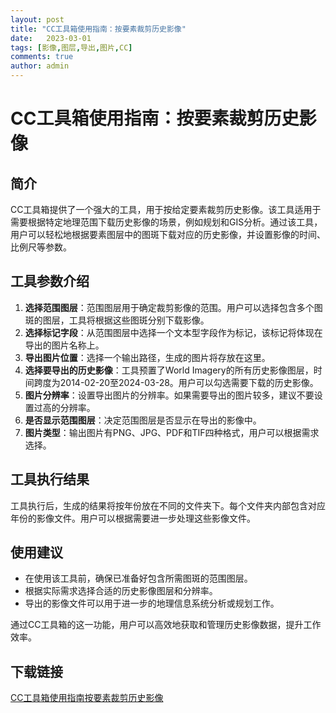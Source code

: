 ```yaml
---
layout: post
title: "CC工具箱使用指南：按要素裁剪历史影像"
date:   2023-03-01
tags: [影像,图层,导出,图片,CC]
comments: true
author: admin
---
```

# CC工具箱使用指南：按要素裁剪历史影像

## 简介
CC工具箱提供了一个强大的工具，用于按给定要素裁剪历史影像。该工具适用于需要根据特定地理范围下载历史影像的场景，例如规划和GIS分析。通过该工具，用户可以轻松地根据要素图层中的图斑下载对应的历史影像，并设置影像的时间、比例尺等参数。

## 工具参数介绍
1. **选择范围图层**：范围图层用于确定裁剪影像的范围。用户可以选择包含多个图斑的图层，工具将根据这些图斑分别下载影像。
2. **选择标记字段**：从范围图层中选择一个文本型字段作为标记，该标记将体现在导出的图片名称上。
3. **导出图片位置**：选择一个输出路径，生成的图片将存放在这里。
4. **选择要导出的历史影像**：工具预置了World Imagery的所有历史影像图层，时间跨度为2014-02-20至2024-03-28。用户可以勾选需要下载的历史影像。
5. **图片分辨率**：设置导出图片的分辨率。如果需要导出的图片较多，建议不要设置过高的分辨率。
6. **是否显示范围图层**：决定范围图层是否显示在导出的影像中。
7. **图片类型**：输出图片有PNG、JPG、PDF和TIF四种格式，用户可以根据需求选择。

## 工具执行结果
工具执行后，生成的结果将按年份放在不同的文件夹下。每个文件夹内部包含对应年份的影像文件。用户可以根据需要进一步处理这些影像文件。

## 使用建议
- 在使用该工具前，确保已准备好包含所需图斑的范围图层。
- 根据实际需求选择合适的历史影像图层和分辨率。
- 导出的影像文件可以用于进一步的地理信息系统分析或规划工作。

通过CC工具箱的这一功能，用户可以高效地获取和管理历史影像数据，提升工作效率。

## 下载链接

[CC工具箱使用指南按要素裁剪历史影像](https://pan.quark.cn/s/e2196698679e)